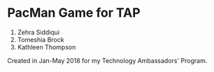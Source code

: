 # PacMan Game for TAP

1. Zehra Siddiqui 
2. Tomeshia Brock 
3. Kathleen Thompson 

Created in Jan-May 2018 for my Technology Ambassadors' Program. 

